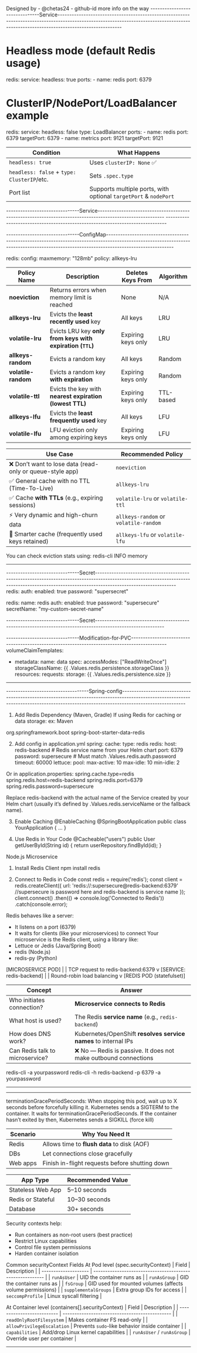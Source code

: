 Designed by - @chetas24 - github-id
more info on the way
-------------------------------Service---------------------------------------------------------------------------------------------------------------------------------------------------------------------------------------
# Headless mode (default Redis usage)
redis:
  service:
    headless: true
    ports:
      - name: redis
        port: 6379

# ClusterIP/NodePort/LoadBalancer example
redis:
  service:
    headless: false
    type: LoadBalancer
    ports:
      - name: redis
        port: 6379
        targetPort: 6379
      - name: metrics
        port: 9121
        targetPort: 9121

| Condition                                  | What Happens                                                     |
| ------------------------------------------ | ---------------------------------------------------------------- |
| `headless: true`                           | Uses `clusterIP: None` ✅                                         |
| `headless: false` + `type: ClusterIP`/etc. | Sets `.spec.type`                                                |
| Port list                                  | Supports multiple ports, with optional `targetPort` & `nodePort` |

-------------------------------Service---------------------------------------------------------------------------------------------------------- ------------------------------------------------------------------------------

-------------------------------ConfigMap----------------------------------------------------------------------------------------------------------------------------------------------------------------------------------------

redis:
  config:
    maxmemory: "128mb"
    policy: allkeys-lru

| Policy Name         | Description                                               | Deletes Keys From  | Algorithm |
| ------------------- | --------------------------------------------------------- | ------------------ | --------- |
| **noeviction**      | Returns errors when memory limit is reached               | None               | N/A       |
| **allkeys-lru**     | Evicts the **least recently used** key                    | All keys           | LRU       |
| **volatile-lru**    | Evicts LRU key **only from keys with expiration (`TTL`)** | Expiring keys only | LRU       |
| **allkeys-random**  | Evicts a random key                                       | All keys           | Random    |
| **volatile-random** | Evicts a random key **with expiration**                   | Expiring keys only | Random    |
| **volatile-ttl**    | Evicts the key with **nearest expiration (lowest TTL)**   | Expiring keys only | TTL-based |
| **allkeys-lfu**     | Evicts the **least frequently used** key                  | All keys           | LFU       |
| **volatile-lfu**    | LFU eviction only among expiring keys                     | Expiring keys only | LFU       |

| Use Case                                                  | Recommended Policy                    |
| --------------------------------------------------------- | ------------------------------------- |
| ❌ Don’t want to lose data (read-only or queue-style app) | `noeviction`                          |
| ✅ General cache with no TTL (Time-To-Live)               | `allkeys-lru`                         |
| ✅ Cache **with TTLs** (e.g., expiring sessions)          | `volatile-lru` or `volatile-ttl`      |
| ⚡️ Very dynamic and high-churn data                       | `allkeys-random` or `volatile-random` |
| 🧠 Smarter cache (frequently used keys retained)          | `allkeys-lfu` or `volatile-lfu`       |


You can check eviction stats using:
redis-cli INFO memory

----------------------------------------------------------------------------------------------------------------------------------------------------------------------------------------------------------------------------------

-------------------------------Secret----------------------------------------------------------------------------------------------------------------------------------------------------------------------------------------------
redis:
  auth:
    enabled: true
    password: "supersecret"

redis:
  name: redis
  auth:
    enabled: true
    password: "supersecure"
    secretName: "my-custom-secret-name"

-------------------------------Secret-----------------------------------------------------------------------------------------------------------

-------------------------------Modification-for-PVC---------------------------------------------------------------------------------------------
volumeClaimTemplates:
  - metadata:
      name: data
    spec:
      accessModes: ["ReadWriteOnce"]
      storageClassName: {{ .Values.redis.persistence.storageClass }}
      resources:
        requests:
          storage: {{ .Values.redis.persistence.size }}
---------------------------------------------------------------------------------------------------------------------------------------------------------------------------------------------------------------------------------------


-----------------------------------Spring-config---------------------------------------------------------------------------------------------------------------------------------------------------------------------------------------

1. Add Redis Dependency (Maven, Gradle)
If using Redis for caching or data storage:
ex: Maven
<dependency>
  <groupId>org.springframework.boot</groupId>
  <artifactId>spring-boot-starter-data-redis</artifactId>
</dependency>

2. Add config in application.yml
spring:
  cache:
    type: redis
  redis:
    host: redis-backend            # Redis service name from your Helm chart
    port: 6379
    password: supersecure          # Must match .Values.redis.auth.password
    timeout: 60000
    lettuce:
      pool:
        max-active: 10
        max-idle: 10
        min-idle: 2

Or in application.properties:
spring.cache.type=redis
spring.redis.host=redis-backend
spring.redis.port=6379
spring.redis.password=supersecure

Replace redis-backend with the actual name of the Service created by your Helm chart (usually it’s defined by .Values.redis.serviceName or the fallback name).

3. Enable Caching
@EnableCaching
@SpringBootApplication
public class YourApplication { ... }

4. Use Redis in Your Code
@Cacheable("users")
public User getUserById(String id) {
  return userRepository.findById(id);
}


Node.js Microservice

1. Install Redis Client
npm install redis

2. Connect to Redis in Code
const redis = require('redis');
const client = redis.createClient({
  url: 'redis://:supersecure@redis-backend:6379'      //supersecure is password here and redis-backend is service name
});
client.connect()
  .then(() => console.log('Connected to Redis'))
  .catch(console.error);


Redis behaves like a server:
- It listens on a port (6379)
- It waits for clients (like your microservices) to connect
Your microservice is the Redis client, using a library like:
- Lettuce or Jedis (Java/Spring Boot)
- redis (Node.js)
- redis-py (Python)

[MICROSERVICE POD]
    |
    | TCP request to redis-backend:6379
    v
[SERVICE: redis-backend]
    |
    | Round-robin load balancing
    v
[REDIS POD (statefulset)]


| Concept                         | Answer                                                          |
| ------------------------------- | --------------------------------------------------------------- |
| Who initiates connection?       | **Microservice connects to Redis**                              |
| What host is used?              | The Redis **service name** (e.g., `redis-backend`)              |
| How does DNS work?              | Kubernetes/OpenShift **resolves service names** to internal IPs |
| Can Redis talk to microservice? | ❌ No — Redis is passive. It does not make outbound connections  |



redis-cli -a yourpassword
redis-cli -h redis-backend -p 6379 -a yourpassword

------------------------------------------------------------------------------------------------------------------------------------------------------------------------------------------------------------------------------------

-------------------------------------------------------------------------------------------------------------------------------------------------------------------------------------------------------------------------------------

terminationGracePeriodSeconds:
When stopping this pod, wait up to X seconds before forcefully killing it.
Kubernetes sends a SIGTERM to the container.
It waits for terminationGracePeriodSeconds.
If the container hasn’t exited by then, Kubernetes sends a SIGKILL (force kill)

| Scenario | Why You Need It                                |
| -------- | ---------------------------------------------- |
| Redis    | Allows time to **flush data** to disk (AOF)    |
| DBs      | Let connections close gracefully               |
| Web apps | Finish in-flight requests before shutting down |


| App Type          | Recommended Value |
| ----------------- | ----------------- |
| Stateless Web App | 5–10 seconds      |
| Redis or Stateful | 10–30 seconds     |
| Database          | 30+ seconds       |


Security contexts help:
- Run containers as non-root users (best practice)
- Restrict Linux capabilities
- Control file system permissions
- Harden container isolation


Common securityContext Fields
At Pod level (spec.securityContext)
| Field                | Description                                               |
| -------------------- | --------------------------------------------------------- |
| `runAsUser`          | UID the container runs as                                 |
| `runAsGroup`         | GID the container runs as                                 |
| `fsGroup`            | GID used for mounted volumes (affects volume permissions) |
| `supplementalGroups` | Extra group IDs for access                                |
| `seccompProfile`     | Linux syscall filtering                                   |

At Container level (containers[].securityContext)
| Field                      | Description                                    |
| -------------------------- | ---------------------------------------------- |
| `readOnlyRootFilesystem`   | Makes container FS read-only                   |
| `allowPrivilegeEscalation` | Prevents `sudo`-like behavior inside container |
| `capabilities`             | Add/drop Linux kernel capabilities             |
| `runAsUser` / `runAsGroup` | Override user per container                    |

--------------------------------------------------------------------------------------------------------------------------------------------------------------------------------------------------------------------------------



